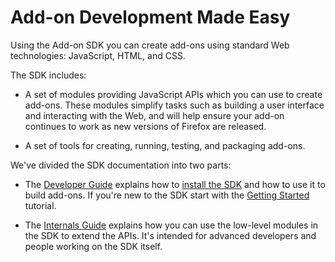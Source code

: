 <!-- This Source Code Form is subject to the terms of the Mozilla Public
   - License, v. 2.0. If a copy of the MPL was not distributed with this
   - file, You can obtain one at http://mozilla.org/MPL/2.0/. -->

# Add-on Development Made Easy #

Using the Add-on SDK you can create add-ons using standard Web technologies:
JavaScript, HTML, and CSS.

The SDK includes:

* A set of modules providing JavaScript APIs which you can
use to create add-ons. These modules simplify tasks such as building a user
interface and interacting with the Web, and will help ensure your add-on
continues to work as new versions of Firefox are released.

* A set of tools for creating, running, testing, and packaging add-ons.

We've divided the SDK documentation into two parts:

* The [Developer Guide](dev-guide/addon-development/about.html) explains how to
[install the SDK](dev-guide/addon-development/installation.html) and how to
use it to build add-ons. If you're new to the SDK start with the
[Getting Started](dev-guide/addon-development/getting-started.html) tutorial.

* The [Internals Guide](dev-guide/module-development/about.html) explains how you can
use the low-level modules in the SDK to extend the APIs. It's intended for
advanced developers and people working on the SDK itself.
